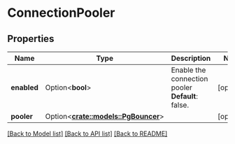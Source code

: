 # ConnectionPooler

## Properties

Name | Type | Description | Notes
------------ | ------------- | ------------- | -------------
**enabled** | Option<**bool**> | Enable the connection pooler  **Default**: false. | [optional]
**pooler** | Option<[**crate::models::PgBouncer**](PgBouncer.md)> |  | [optional]

[[Back to Model list]](../README.md#documentation-for-models) [[Back to API list]](../README.md#documentation-for-api-endpoints) [[Back to README]](../README.md)


